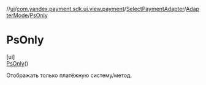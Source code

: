 //[ui](../../../../../index.md)/[com.yandex.payment.sdk.ui.view.payment](../../../index.md)/[SelectPaymentAdapter](../../index.md)/[AdapterMode](../index.md)/[PsOnly](index.md)

# PsOnly

[ui]\
[PsOnly](index.md)()

Отображать только платёжную систему/метод.
